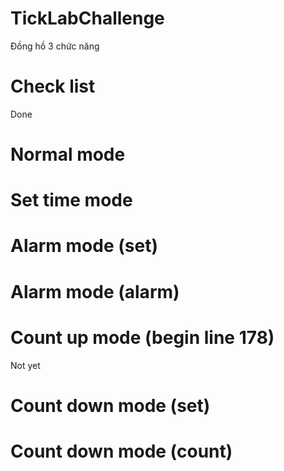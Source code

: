 # TickLabChallenge
Đồng hồ 3 chức năng
# Check list
Done
# Normal mode 				                 	
# Set time mode 				               
# Alarm mode (set)			               
# Alarm mode (alarm)			             
# Count up mode (begin line 178)
Not yet
# Count down mode (set)
# Count down mode (count)	
